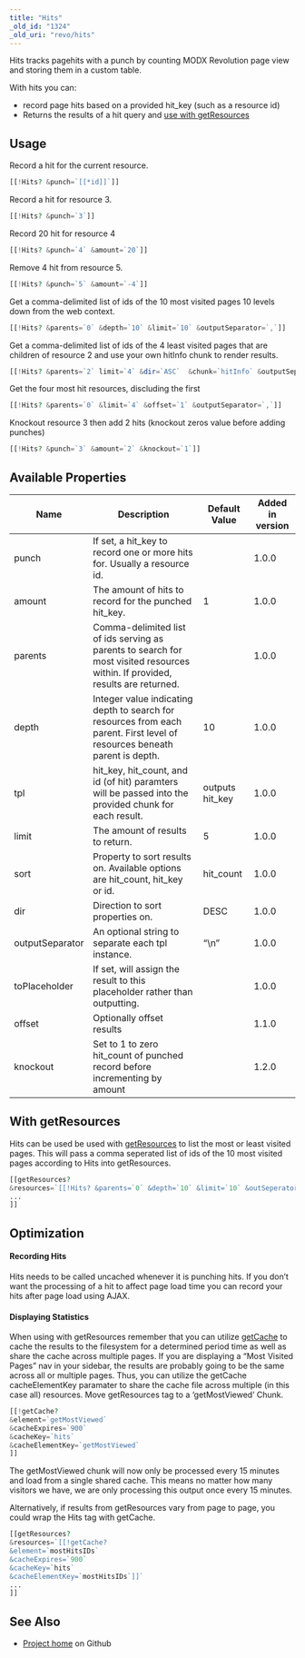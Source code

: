 ```yaml
---
title: "Hits"
_old_id: "1324"
_old_uri: "revo/hits"
---
```


Hits tracks pagehits with a punch by counting MODX Revolution page view and storing them in a custom table.

With hits you can:

- record page hits based on a provided hit\_key (such as a resource id)
- Returns the results of a hit query and [use with getResources]([[~[[*id]]]]#with-getresources)

## Usage

Record a hit for the current resource.

 ``` php 
[[!Hits? &punch=`[[*id]]`]]
```

Record a hit for resource 3.

 ``` php
[[!Hits? &punch=`3`]]
```

Record 20 hit for resource 4

 ``` php
[[!Hits? &punch=`4` &amount=`20`]]
```

Remove 4 hit from resource 5.

 ``` php
[[!Hits? &punch=`5` &amount=`-4`]]
```

Get a comma-delimited list of ids of the 10 most visited pages 10 levels down from the web context.

 ``` php
[[!Hits? &parents=`0` &depth=`10` &limit=`10` &outputSeparator=`,`]]
```

Get a comma-delimited list of ids of the 4 least visited pages that are children of resource 2 and use your own hitInfo chunk to render results.

 ``` php
[[!Hits? &parents=`2` limit=`4` &dir=`ASC`  &chunk=`hitInfo` &outputSeparator=`,`]]
```

Get the four most hit resources, discluding the first

 ``` php
[[!Hits? &parents=`0` &limit=`4` &offset=`1` &outputSeparator=`,`]]
```

Knockout resource 3 then add 2 hits (knockout zeros value before adding punches)

 ``` php
[[!Hits? &punch=`3` &amount=`2` &knockout=`1`]]
```

## Available Properties

 | Name            | Description                                                                                                                    | Default Value    | Added in version |
 | --------------- | ------------------------------------------------------------------------------------------------------------------------------ | ---------------- | ---------------- |
 | punch           | If set, a hit\_key to record one or more hits for. Usually a resource id.                                                      |                  | 1.0.0            |
 | amount          | The amount of hits to record for the punched hit\_key.                                                                         | 1                | 1.0.0            |
 | parents         | Comma-delimited list of ids serving as parents to search for most visited resources within. If provided, results are returned. |                  | 1.0.0            |
 | depth           | Integer value indicating depth to search for resources from each parent. First level of resources beneath parent is depth.     | 10               | 1.0.0            |
 | tpl             | hit\_key, hit\_count, and id (of hit) paramters will be passed into the provided chunk for each result.                        | outputs hit\_key | 1.0.0            |
 | limit           | The amount of results to return.                                                                                               | 5                | 1.0.0            |
 | sort            | Property to sort results on. Available options are hit\_count, hit\_key or id.                                                 | hit\_count       | 1.0.0            |
 | dir             | Direction to sort properties on.                                                                                               | DESC             | 1.0.0            |
 | outputSeparator | An optional string to separate each tpl instance.                                                                              | “\\n”          | 1.0.0            |
 | toPlaceholder   | If set, will assign the result to this placeholder rather than outputting.                                                     |                  | 1.0.0            |
 | offset          | Optionally offset results                                                                                                      |                  | 1.1.0            |
 | knockout        | Set to 1 to zero hit\_count of punched record before incrementing by amount                                                    |                  | 1.2.0            |

## With getResources

Hits can be used be used with [getResources](http://rtfm.modx.com/display/ADDON/getResources) to list the most or least visited pages. This will pass a comma seperated list of ids of the 10 most visited pages according to Hits into getResources.

 ``` php
[[getResources?
&resources=`[[!Hits? &parents=`0` &depth=`10` &limit=`10` &outSeperator=`,`]]`
...
]]
```

## Optimization

#### Recording Hits

Hits needs to be called uncached whenever it is punching hits. If you don’t want the processing of a hit to affect page load time you can record your hits after page load using AJAX.

#### Displaying Statistics

When using with getResources remember that you can utilize [getCache](https://github.com/opengeek/getCache/wiki) to cache the results to the filesystem for a determined period time as well as share the cache across multiple pages. If you are displaying a “Most Visited Pages” nav in your sidebar, the results are probably going to be the same across all or multiple pages. Thus, you can utilize the getCache cacheElementKey paramater to share the cache file across multiple (in this case all) resources. Move getResources tag to a ‘getMostViewed’ Chunk.

 ``` php
[[!getCache?
&element=`getMostViewed`
&cacheExpires=`900`
&cacheKey=`hits`
&cacheElementKey=`getMostViewed`
]]
```

The getMostViewed chunk will now only be processed every 15 minutes and load from a single shared cache. This means no matter how many visitors we have, we are only processing this output once every 15 minutes.

Alternatively, if results from getResources vary from page to page, you could wrap the Hits tag with getCache.

 ``` php
[[getResources?
&resources=`[[!getCache?
&element=`mostHitsIDs`
&cacheExpires=`900`
&cacheKey=`hits`
&cacheElementKey=`mostHitsIDs`]]`
...
]]
```

## See Also

- [Project home](https://github.com/jpdevries/hits) on Github